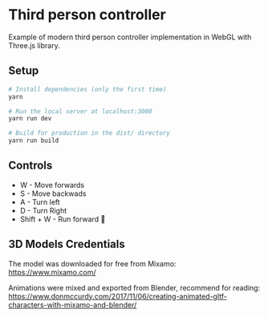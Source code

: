 # Third person controller

Example of modern third person controller implementation in WebGL with Three.js library. 

## Setup

``` bash
# Install dependencies (only the first time)
yarn

# Run the local server at localhost:3000
yarn run dev

# Build for production in the dist/ directory
yarn run build
```

## Controls

* W - Move forwards
* S - Move backwads
* A - Turn left
* D - Turn Right
* Shift + W - Run forward 🚀

## 3D Models Credentials

The model was downloaded for free from Mixamo: https://www.mixamo.com/

Animations were mixed and exported from Blender, recommend for reading: https://www.donmccurdy.com/2017/11/06/creating-animated-gltf-characters-with-mixamo-and-blender/

